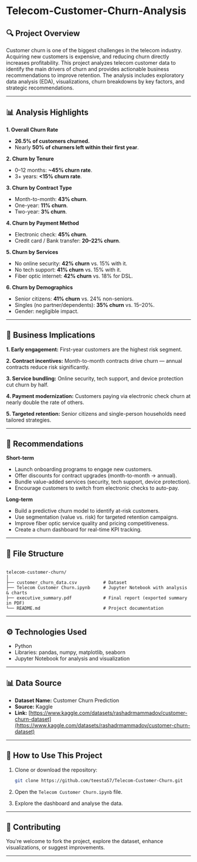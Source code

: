 # Telecom-Customer-Churn-Analysis

## 🔍 Project Overview

Customer churn is one of the biggest challenges in the telecom industry. Acquiring new customers is expensive, and reducing churn directly increases profitability.
This project analyzes telecom customer data to identify the main drivers of churn and provides actionable business recommendations to improve retention. The analysis includes exploratory data analysis (EDA), visualizations, churn breakdowns by key factors, and strategic recommendations.

---

## 📊 Analysis Highlights

**1. Overall Churn Rate**

* **26.5% of customers churned.**
* Nearly **50% of churners left within their first year**.

**2. Churn by Tenure**

* 0–12 months: **~45% churn rate**.
* 3+ years: **<15% churn rate**.

**3. Churn by Contract Type**

* Month-to-month: **43% churn**.
* One-year: **11% churn**.
* Two-year: **3% churn**.

**4. Churn by Payment Method**

* Electronic check: **45% churn**.
* Credit card / Bank transfer: **20–22% churn**.

**5. Churn by Services**

* No online security: **42% churn** vs. 15% with it.
* No tech support: **41% churn** vs. 15% with it.
* Fiber optic internet: **42% churn** vs. 18% for DSL.

**6. Churn by Demographics**

* Senior citizens: **41% churn** vs. 24% non-seniors.
* Singles (no partner/dependents): **35% churn** vs. 15–20%.
* Gender: negligible impact.

---

## 📌 Business Implications

**1. Early engagement:** First-year customers are the highest risk segment.

**2. Contract incentives:** Month-to-month contracts drive churn — annual contracts reduce risk significantly.

**3. Service bundling:** Online security, tech support, and device protection cut churn by half.

**4. Payment modernization:** Customers paying via electronic check churn at nearly double the rate of others.

**5. Targeted retention:** Senior citizens and single-person households need tailored strategies.

---

## 🚀 Recommendations

**Short-term**

* Launch onboarding programs to engage new customers.
* Offer discounts for contract upgrades (month-to-month → annual).
* Bundle value-added services (security, tech support, device protection).
* Encourage customers to switch from electronic checks to auto-pay.

**Long-term**

* Build a predictive churn model to identify at-risk customers.
* Use segmentation (value vs. risk) for targeted retention campaigns.
* Improve fiber optic service quality and pricing competitiveness.
* Create a churn dashboard for real-time KPI tracking.

---

## 📂 File Structure

```

telecom-customer-churn/
│
├── customer_churn_data.csv          # Dataset
├── Telecom Customer Churn.ipynb     # Jupyter Notebook with analysis & charts
├── executive_summary.pdf            # Final report (exported summary in PDF)
└── README.md                        # Project documentation

```

---

## ⚙️ Technologies Used

* Python
* Libraries: pandas, numpy, matplotlib, seaborn
* Jupyter Notebook for analysis and visualization

---

## 📊 Data Source

* **Dataset Name:** Customer Churn Prediction
* **Source:** Kaggle
* **Link:** [https://www.kaggle.com/datasets/rashadrmammadov/customer-churn-dataset](https://www.kaggle.com/datasets/rashadrmammadov/customer-churn-dataset)

---

## 🚀 How to Use This Project

1. Clone or download the repository:

   ```bash
   git clone https://github.com/teesta57/Telecom-Customer-Churn.git
   ```
2. Open the `Telecom Customer Churn.ipynb` file.
3. Explore the dashboard and analyse the data.

---

## 🤝 Contributing

You're welcome to fork the project, explore the dataset, enhance visualizations, or suggest improvements.

---



